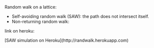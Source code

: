 Random walk on a lattice:
   - Self-avoiding random walk (SAW): the path does not intersect itself.
   - Non-returning random walk: 
   <p>link on heroku:</p>
   [SAW simulation on Heroku](http://randwalk.herokuapp.com)
   
   
   
